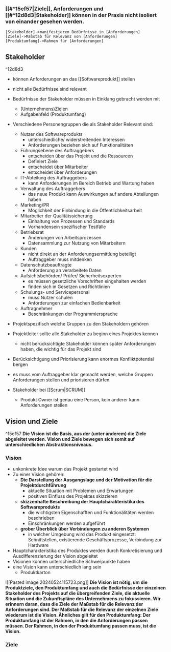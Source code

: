 ### [[#^15ef57|Ziele]], Anforderungen und [[#^12d8d3|Stakeholder]] können in der Praxis nicht isoliert von einander gesehen werden.

``` nomnoml
[Stakeholder]->manifestieren Bedürfnisse in [Anforderungen]
[Ziele]->Maßstab für Relevanz von [Anforderungen]
[Produktumfang]->Rahmen für [Anforderungen]
```
## Stakeholder

^12d8d3

- können Anforderungen an das [[Softwareprodukt]] stellen
- nicht alle Bedürfnisse sind relevant
- Bedürfnisse der Stakeholder müssen in Einklang gebracht werden mit
	- (Unternehmens)Zielen
	- Aufgabenfeld (Produktumfang)

- Verschiedene Personengruppen die als Stakeholder Relevant sind:
	- Nutzer des Softwareprodukts
		- unterschiedliche/ widerstreitenden Interessen
		- Anforderungen beziehen sich auf Funktionalitäten
	- Führungsebene des Auftraggebers
		- entscheiden über das Projekt und die Ressourcen
		- Definiert Ziele
		- entscheidet über Mitarbeiter 
		- entscheidet über Anforderungen
	- IT-Abteilung des Auftraggebers
		- kann Anforderungen im Bereich Betrieb und Wartung haben
	- Verwaltung des Auftraggebers
		- das neue Produkt kann Auswirkungen auf andere Abteilungen haben
	- Marketing/PR
		- Möglichkeit  der Einbindung in die Öffentlichkeitsarbeit
	- Mitarbeiter der Qualitätssicherung
		- Einhaltung von Prozessen und Standards
		- Vorhandensein spezifischer Testfälle
	- Betriebsrat
		- Änderungen von Arbeitsprozessen
		- Datensammlung zur Nutzung von Mitarbeitern
	- Kunden
		- nicht direkt an der Anforderungsermittlung beteiligt
		- Auftraggeber muss mitdenken
	- Datenschutzbeauftragte
		- Anforderung an verarbeitete Daten
	- Aufsichtsbehörden/ Prüfer/ Sicherheitsexperten
		- es müssen gesetzliche Vorschriften eingehalten werden
		- finden sich in Gesetzen und Richtlinien
	- Schulungs- und Servicepersonal
		- muss Nutzer schulen
		- Anforderungen zur einfachen Bedienbarkeit 
	- Auftragnehmer
		- Beschränkungen der Programmiersprache

- Projektspezifisch welche Gruppen zu den Stakeholdern gehören
- Projektleiter sollte alle Stakeholder zu beginn eines Projektes kennen
	- nicht berücksichtigte Stakeholder können später Anforderungen haben, die wichtig für das Projekt sind
- Berücksichtigung und Priorisierung kann enormes Konfliktpotential bergen
- es muss vom Auftraggeber klar gemacht werden, welche Gruppen Anforderungen stellen und priorisieren dürfen
- Stakeholder bei [[Scrum|SCRUM]]
	- Produkt Owner ist genau eine Person, kein anderer kann Anforderungen stellen

## Vision und Ziele

^15ef57
**Die Vision ist die Basis, aus der (unter anderem) die Ziele abgeleitet werden. Vision und Ziele bewegen sich somit auf unterschiedlichen Abstraktionsniveaus.**
### Vision
- unkonkrete Idee warum das Projekt gestartet wird
- Zu einer Vision gehören:
	- **Die Darstellung der Ausgangslage und der Motivation für die Projektdurchführung**
		- aktuelle Situation mit Problemen und Erwartungen
		- positiven Einfluss des Projektes skizzieren
	- **skizzenhafte Beschreibung der Hauptcharakteristika des Softwareprodukts**
		- die wichtigsten Eigenschafften und Funktionälitäten werden beschrieben
		- Einschränkungen werden aufgeführt
	- **grober Überblick über Verbindungen zu anderen Systemen**
		- in welcher Umgebung wird das Produkt eingesetzt: Schnittstellen, existierende Geschäftsprozesse, Verbindung zur Hardware
- Hauptcharakteristika des Produktes werden durch Konkretisierung und Ausdifferenzierung der Vision abgeleitet
- Visionen können unterschiedliche Schwerpunkte haben
- eine Vision kann unterschiedlich lang sein 
	- Produktkarton


![[Pasted image 20240524115723.png]]
**Die Vision ist nötig, um die Produktziele, den Produktumfang und auch die Bedürfnisse der einzelnen Stakeholder des Projekts auf die übergreifenden Ziele, die aktuelle Situation und die Zukunftspläne des Unternehmens zu fokussieren. Wir erinnern daran, dass die Ziele der Maßstab für die Relevanz der Anforderungen sind. Der Maßstab für die Relevanz der einzelnen Ziele wiederum ist die Vision. Ähnliches gilt für den Produktumfang: Der Produktumfang ist der Rahmen, in den die Anforderungen passen müssen. Der Rahmen, in den der Produktumfang passen muss, ist die Vision.**

### Ziele



